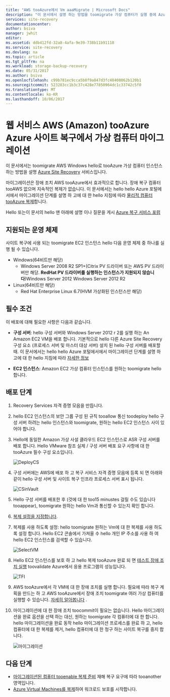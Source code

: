 ```yaml
---
title: "AWS tooAzure에서 Vm aaaMigrate | Microsoft Docs"
description: "이 문서에서 설명 하는 방법을 toomigrate 가상 컴퓨터가 실행 중에 Azure Site Recovery를 사용 하 여 웹 서비스 AWS (Amazon) tooAzure 합니다."
services: site-recovery
documentationcenter: 
author: bsiva
manager: jwhit
editor: 
ms.assetid: ddb412fd-32a8-4afa-9e39-738b11b91118
ms.service: site-recovery
ms.devlang: na
ms.topic: article
ms.tgt_pltfrm: na
ms.workload: storage-backup-recovery
ms.date: 05/31/2017
ms.author: bsiva
ms.openlocfilehash: c99b781ec9cca5b8f9a847d3fc48408062b120b1
ms.sourcegitcommit: 523283cc1b3c37c428e77850964dc1c33742c5f0
ms.translationtype: MT
ms.contentlocale: ko-KR
ms.lasthandoff: 10/06/2017
---
```

# <a name="migrate-virtual-machines-in-amazon-web-services-aws-tooazure-with-azure-site-recovery"></a>웹 서비스 AWS (Amazon) tooAzure Azure 사이트 복구에서 가상 컴퓨터 마이그레이션

이 문서에서는 toomigrate AWS Windows hello로 tooAzure 가상 컴퓨터 인스턴스 하는 방법을 설명 [Azure Site Recovery](site-recovery-overview.md) 서비스입니다.

마이그레이션은 장애 조치 AWS tooAzure에서 효과적으로 합니다. 장애 복구 컴퓨터 tooAWS 없으며 지속적인 복제가 없습니다. 이 문서에서는 hello hello Azure 포털에서에서 마이그레이션 단계를 설명 하 고에 대 한 hello 지침에 따라 [물리적 컴퓨터 tooAzure 복제](site-recovery-vmware-to-azure.md)합니다.

Hello 또는이 문서의 hello 맨 아래에 설명 이나 질문을 게시 [Azure 복구 서비스 포럼](https://social.msdn.microsoft.com/forums/azure/home?forum=hypervrecovmgr)

## <a name="supported-operating-systems"></a>지원되는 운영 체제

사이트 복구에 사용 되는 toomigrate EC2 인스턴스 hello 다음 운영 체제 중 하나를 실행 될 수 있습니다.

- Windows(64비트만 해당)
    - Windows Server 2008 R2 SP1+(Citrix PV 드라이버 또는 AWS PV 드라이버만 해당. **RedHat PV 드라이버를 실행하는 인스턴스가 지원되지 않습니다**)Windows Server 2012 Windows Server 2012 R2
- Linux(64비트만 해당)
    - Red Hat Enterprise Linux 6.7(HVM 가상화된 인스턴스만 해당)

## <a name="prerequisites"></a>필수 조건

이 배포에 대해 필요한 사항은 다음과 같습니다.

* **구성 서버**: hello 구성 서버와 Windows Server 2012 r 2를 실행 하는 An Amazon EC2 VM을 배포 합니다. 기본적으로 hello 다른 Azure Site Recovery 구성 요소 (프로세스 서버 및 마스터 대상 서버) 설치 된 hello 구성 서버를 배포할 때. 이 문서에서는 hello hello Azure 포털에서에서 마이그레이션 단계를 설명 하 고에 대 한 hello 지침에 따라 [자세한 정보](site-recovery-components.md)

* **EC2 인스턴스**: Amazon EC2 가상 컴퓨터 인스턴스를 원하는 toomigrate hello 합니다.

## <a name="deployment-steps"></a>배포 단계

1. Recovery Services 자격 증명 모음을 만듭니다.
2. hello EC2 인스턴스의 보안 그룹 구성 된 규칙 tooallow 통신 toodeploy hello 구성 서버 하려는 hello 인스턴스와 toomigrate, 원하는 hello EC2 인스턴스 사이 있어야 합니다.

3. Hello에 동일한 Amazon 가상 사설 클라우드 EC2 인스턴스로 ASR 구성 서버를 배포 합니다. Hello VMware 참조 실제 / 구성 서버 배포 요구 사항에 대 한 tooAzure 필수 구성 요소입니다.

    ![DeployCS](./media/site-recovery-migrate-aws-to-azure/migration_pic2.png)

4.  구성 서버에는 AWS에 배포 하 고 복구 서비스 자격 증명 모음에 등록 되 면 아래와 같이 hello 구성 서버 및 사이트 복구 인프라 프로세스 서버 표시 됩니다.

    ![CSinVault](./media/site-recovery-migrate-aws-to-azure/migration_pic3.png)

5. Hello 구성 서버를 배포한 후 (것에 대 한 too15 minustes 걸릴 수도 있습니다 tooappear), toomigrate 원하는 hello Vm과 통신할 수 있는지 확인 합니다.

6. [복제 설정을 지정합니다](site-recovery-setup-replication-settings-vmware.md).

7. 복제를 사용 하도록 설정: hello toomigrate 원하는 Vm에 대 한 복제를 사용 하도록 설정 합니다. Hello EC2 콘솔에서 가져올 수 hello 개인 IP 주소를 사용 하 여 hello EC2 인스턴스를 검색할 수 있습니다.

    ![SelectVM](./media/site-recovery-migrate-aws-to-azure/migration_pic4.png)

8. Hello EC2 인스턴스를 보호 하 고 hello 복제 tooAzure 완료 되 면 [테스트 장애 조치 실행](site-recovery-test-failover-to-azure.md) toovalidate Azure에서 응용 프로그램의 성능입니다.

    ![TFI](./media/site-recovery-migrate-aws-to-azure/migration_pic5.png)

9. AWS tooAzure에서 각 VM에 대 한 장애 조치를 실행 합니다. 필요에 따라 복구 계획을 만드는 하 고 AWS tooAzure에서 장애 조치 toomigrate 여러 가상 컴퓨터를 실행할 수 있습니다. [자세히 알아봅니다](site-recovery-create-recovery-plans.md) .

10. 마이그레이션에 대 한 장애 조치 toocommit이 필요는 없습니다. Hello 마이그레이션을 완료 옵션을 선택 하는 대신, 원하는 toomigrate 각 컴퓨터에 대 한 합니다. hello 마이그레이션을 완료 동작 hello 마이그레이션 프로세스를 완료 하 고, hello 컴퓨터에 대 한 복제를 제거, hello 컴퓨터에 대 한 청구 하는 사이트 복구를 중지 합니다.

    ![마이그레이션](./media/site-recovery-migrate-aws-to-azure/migration_pic6.png)

## <a name="next-steps"></a>다음 단계

- [마이그레이션된 컴퓨터 tooenable 복제 준비](site-recovery-azure-to-azure-after-migration.md) 재해 복구 요구에 따라 tooanother 영역입니다.
- [Azure Virtual Machines를 복제](site-recovery-azure-to-azure.md)하여 워크로드 보호를 시작합니다.
